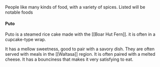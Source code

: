 People like many kinds of food, with a variety of spices. Listed will be notable foods


#### Puto
Puto is a steamed rice cake made with the [[Boar Hut Fern]]. it is often in a cupcake-type wrap.

It has a mellow sweetness, good to pair with a savory dish. They are often served with meals in the [[Waltasa]] region.
It is often paired with a melted cheese.
It has a bounciness that makes it very satisfying to eat.